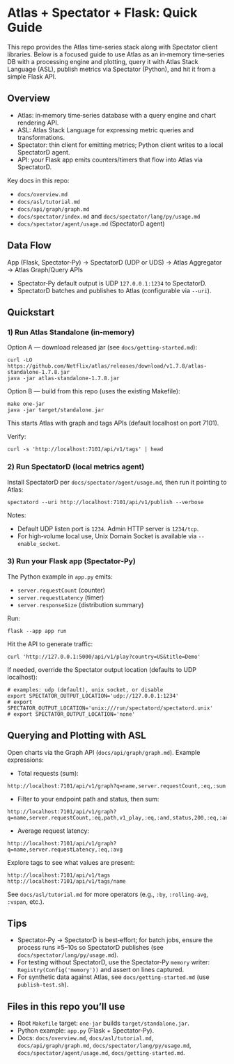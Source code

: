 # Atlas + Spectator + Flask: Quick Guide

This repo provides the Atlas time-series stack along with Spectator client libraries. Below is a focused guide to use Atlas as an in‑memory time‑series DB with a processing engine and plotting, query it with Atlas Stack Language (ASL), publish metrics via Spectator (Python), and hit it from a simple Flask API.

## Overview

- Atlas: in‑memory time‑series database with a query engine and chart rendering API.
- ASL: Atlas Stack Language for expressing metric queries and transformations.
- Spectator: thin client for emitting metrics; Python client writes to a local SpectatorD agent.
- API: your Flask app emits counters/timers that flow into Atlas via SpectatorD.

Key docs in this repo:
- `docs/overview.md`
- `docs/asl/tutorial.md`
- `docs/api/graph/graph.md`
- `docs/spectator/index.md` and `docs/spectator/lang/py/usage.md`
- `docs/spectator/agent/usage.md` (SpectatorD agent)

## Data Flow

App (Flask, Spectator‑Py) → SpectatorD (UDP or UDS) → Atlas Aggregator → Atlas Graph/Query APIs

- Spectator‑Py default output is UDP `127.0.0.1:1234` to SpectatorD.
- SpectatorD batches and publishes to Atlas (configurable via `--uri`).

## Quickstart

### 1) Run Atlas Standalone (in‑memory)

Option A — download released jar (see `docs/getting-started.md`):

```
curl -LO https://github.com/Netflix/atlas/releases/download/v1.7.8/atlas-standalone-1.7.8.jar
java -jar atlas-standalone-1.7.8.jar
```

Option B — build from this repo (uses the existing Makefile):

```
make one-jar
java -jar target/standalone.jar
```

This starts Atlas with graph and tags APIs (default localhost on port 7101).

Verify:

```
curl -s 'http://localhost:7101/api/v1/tags' | head
```

### 2) Run SpectatorD (local metrics agent)

Install SpectatorD per `docs/spectator/agent/usage.md`, then run it pointing to Atlas:

```
spectatord --uri http://localhost:7101/api/v1/publish --verbose
```

Notes:
- Default UDP listen port is `1234`. Admin HTTP server is `1234/tcp`.
- For high‑volume local use, Unix Domain Socket is available via `--enable_socket`.

### 3) Run your Flask app (Spectator‑Py)

The Python example in `app.py` emits:
- `server.requestCount` (counter)
- `server.requestLatency` (timer)
- `server.responseSize` (distribution summary)

Run:

```
flask --app app run
```

Hit the API to generate traffic:

```
curl 'http://127.0.0.1:5000/api/v1/play?country=US&title=Demo'
```

If needed, override the Spectator output location (defaults to UDP localhost):

```
# examples: udp (default), unix socket, or disable
export SPECTATOR_OUTPUT_LOCATION='udp://127.0.0.1:1234'
# export SPECTATOR_OUTPUT_LOCATION='unix:///run/spectatord/spectatord.unix'
# export SPECTATOR_OUTPUT_LOCATION='none'
```

## Querying and Plotting with ASL

Open charts via the Graph API (`docs/api/graph/graph.md`). Example expressions:

- Total requests (sum):

```
http://localhost:7101/api/v1/graph?q=name,server.requestCount,:eq,:sum
```

- Filter to your endpoint path and status, then sum:

```
http://localhost:7101/api/v1/graph?q=name,server.requestCount,:eq,path,v1_play,:eq,:and,status,200,:eq,:and,:sum
```

- Average request latency:

```
http://localhost:7101/api/v1/graph?q=name,server.requestLatency,:eq,:avg
```

Explore tags to see what values are present:

```
http://localhost:7101/api/v1/tags
http://localhost:7101/api/v1/tags/name
```

See `docs/asl/tutorial.md` for more operators (e.g., `:by`, `:rolling-avg`, `:vspan`, etc.).

## Tips

- Spectator‑Py → SpectatorD is best‑effort; for batch jobs, ensure the process runs ≥5–10s so SpectatorD publishes (see `docs/spectator/lang/py/usage.md`).
- For testing without SpectatorD, use the Spectator‑Py `memory` writer: `Registry(Config('memory'))` and assert on lines captured.
- For synthetic data against Atlas, see `docs/getting-started.md` (use `publish-test.sh`).

## Files in this repo you’ll use

- Root `Makefile` target: `one-jar` builds `target/standalone.jar`.
- Python example: `app.py` (Flask + Spectator‑Py).
- Docs: `docs/overview.md`, `docs/asl/tutorial.md`, `docs/api/graph/graph.md`, `docs/spectator/lang/py/usage.md`, `docs/spectator/agent/usage.md`, `docs/getting-started.md`.
